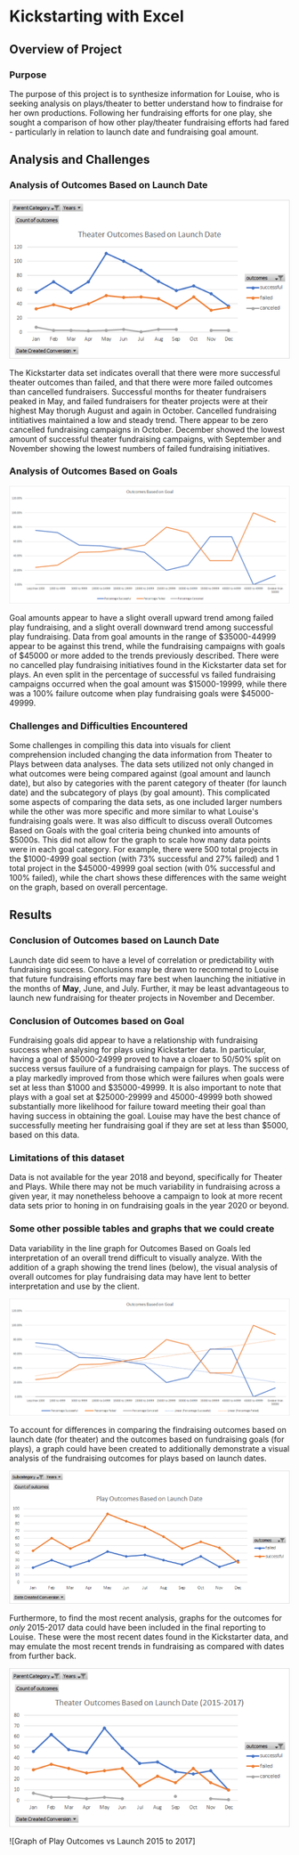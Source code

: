 # Kickstarting with Excel

## Overview of Project

### Purpose
The purpose of this project is to synthesize information for Louise, who is seeking analysis on plays/theater to better understand how to findraise for her own productions. Following her fundraising efforts for one play, she sought a comparison of how other play/theater fundraising efforts had fared - particularly in relation to launch date and fundraising goal amount. 

## Analysis and Challenges

### Analysis of Outcomes Based on Launch Date
![Theater_Outcomes_vs_Launch](https://github.com/tarajarell/kickstarter-analysis/blob/master/Theater_Outcomes_vs_Launch.png)

The Kickstarter data set indicates overall that there were more successful theater outcomes than failed, and that there were more failed outcomes than cancelled fundraisers. Successful months for theater fundraisers peaked in May, and failed fundraisers for theater projects were at their highest May thorugh August and again in October. Cancelled fundraising intitiatives maintained a low and steady trend. There appear to be zero cancelled fundraising campaigns in October. December showed the lowest amount of successful theater fundraising campaigns, with September and November showing the lowest numbers of failed fundraising initiatives.

### Analysis of Outcomes Based on Goals
![Graph of Outcomes Based on Goals](https://github.com/tarajarell/kickstarter-analysis/blob/master/Outcomes_vs_Goals.png)

Goal amounts appear to have a slight overall upward trend among failed play fundraising, and a slight overall downward trend among successful play fundraising. Data from goal amounts in the range of $35000-44999 appear to be against this trend, while the fundraising campaigns with goals of $45000 or more added to the trends previously described. There were no cancelled play fundraising initiatives found in the Kickstarter data set for plays. An even split in the percentage of successful vs failed fundraising campaigns occurred when the goal amount was $15000-19999, while there was a 100% failure outcome when play fundraising goals were $45000-49999. 

### Challenges and Difficulties Encountered
Some challenges in compiling this data into visuals for client comprehension included changing the data information from Theater to Plays between data analyses. The data sets utilized not only changed in what outcomes were being compared against (goal amount and launch date), but also by categories with the parent category of theater (for launch date) and the subcategory of plays (by goal amount). This complicated some aspects of comparing the data sets, as one included larger numbers while the other was more specific and more similar to what Louise's fundraising goals were. It was also difficult to discuss overall Outcomes Based on Goals with the goal criteria being chunked into amounts of $5000s. This did not allow for the graph to scale how many data points were in each goal category. For example, there were 500 total projects in the $1000-4999 goal section (with 73% successful and 27% failed) and 1 total project in the $45000-49999 goal section (with 0% successful and 100% failed), while the chart shows these differences with the same weight on the graph, based on overall percentage.

## Results

### Conclusion of Outcomes based on Launch Date

Launch date did seem to have a level of correlation or predictability with fundraising success. Conclusions may be drawn to recommend to Louise that future fundraising efforts may fare best when launching the initiative in the months of **May**, June, and July. Further, it may be least advantageous to launch new fundraising for theater projects in November and December. 

### Conclusion of Outcomes based on Goal

Fundraising goals did appear to have a relationship with fundraising success when analysing for plays using Kickstarter data. In particular, having a goal of $5000-24999 proved to have a cloaer to 50/50% split on success versus fauilure of a fundraising campaign for plays. The success of a play markedly improved from those which were failures when goals were set at less than $1000 and $35000-49999. It is also important to note that plays with a goal set at $25000-29999 and 45000-49999 both showed substantially more likelihood for failure toward meeting their goal than having success in obtaining the goal. Louise may have the best chance of successfully meeting her fundraising goal if they are set at less than $5000, based on this data.

### Limitations of this dataset

Data is not available for the year 2018 and beyond, specifically for Theater and Plays. While there may not be much variability in fundraising across a given year, it may nonetheless behoove a campaign to look at more recent data sets prior to honing in on fundraising goals in the year 2020 or beyond. 

### Some other possible tables and graphs that we could create
Data variability in the line graph for Outcomes Based on Goals led interpretation of an overall trend difficult to visually analyze. With the addition of a graph showing the trend lines (below), the visual analysis of overall outcomes for play fundraising data may have lent to better interpretation and use by the client.

![Graph of Outcomes Based on Goals with trendlines](https://github.com/tarajarell/kickstarter-analysis/blob/master/Outcomes_vs_Goals_with_trendlines.png)

To account for differences in comparing the findraising outcomes based on launch date (for theater) and the outcomes based on fundraising goals (for plays), a graph could have been created to additionally demonstrate a visual analysis of the fundraising outcomes for plays based on launch dates.

![Graph of Play Outcomes vs Launch](https://github.com/tarajarell/kickstarter-analysis/blob/master/Play_Outcomes_vs_Launch.png)

Furthermore, to find the most recent analysis, graphs for the outcomes for *only* 2015-2017 data could have been included in the final reporting to Louise. These were the most recent dates found in the Kickstarter data, and may emulate the most recent trends in fundraising as compared with dates from further back. 

![Graph of Theater Outcomes vs Launch 2015 to 2017](https://github.com/tarajarell/kickstarter-analysis/blob/master/Theater_Outcomes_vs_Recent_Launch_2015_to_2017.png)

![Graph of Play Outcomes vs Launch 2015 to 2017]
